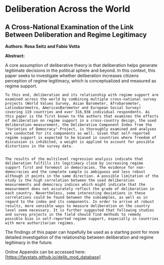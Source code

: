 # Deliberation Across the World

## A Cross-National Examination of the Link Between Deliberation and Regime Legitimacy

**Authors: Rosa Seitz and Fabio Votta**

**Abstract:**

A core assumption of deliberative theory is that deliberation helps generate legitimate decisions in the political sphere and beyond.  In this context, this paper seeks to investigate whether deliberation increases citizens perception of regime legitimacy, which is conceptualized and measured as regime support.
	
	To this end, deliberation and its relationship with regime support are examined across the world by combining multiple cross-national survey projects (World Values Survey, Asian Barometer, Afrobarometer, Latinobarómetro, AmericasBarometer and European Social Survey) covering 119 countries and over 316,938 individual respondents. As this paper is the first known to the authors that examines the effects of deliberation on regime support in a cross-country design, the used deliberation measurement, the Deliberative Component Index from the "Varieties of Democracy"-Project, is thoroughly examined and analyses are conducted for its components as well. Given that self-reported regime support is expected to be biased in countries where freedom of discussion is inhibited, a weight is applied to account for possible distortions in the survey data.
	
	
	The results of the multilevel regression analysis indicate that deliberation fulfills its legitimacy claim by increasing regime support first and foremost in democracies. The evidence for non-democracies and the complete sample is ambiguous and less robust although it points in the same direction. A possible limitation of the study is the high correlation between the used deliberation measurements and democracy indices which might indicate that the measurement does not accurately reflect the grade of deliberation in each country. Nevertheless, some interesting deviations in these correlations could be found between the subsamples, as well as in regard to the index and its components. In order to arrive at robust results, more sensible ways to measure deliberation on the country level seem necessary. It is further suggested that following studies and survey projects in the field should find methods to remedy possible bias in self-reported regime support, especially in countries with more authoritarian regimes.
	
The findings of this paper can hopefully be used as a starting point for more detailed investigation of the relationship between deliberation and regime legitimacy in the future.


Online Appendix can be accessed here: [https://favstats.github.io/delib_mod_database]